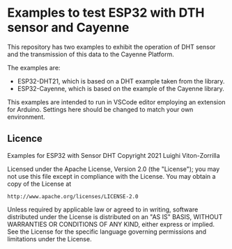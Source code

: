 # Examples to test ESP32 with DTH sensor and Cayenne

This repository has two examples to exhibit the operation of DHT sensor and the
transmission of this data to the Cayenne Platform.

The examples are:

* ESP32-DHT21, which is based on a DHT example taken from the library.
* ESP32-Cayenne, which is based on the example of the Cayenne library.

This examples are intended to run in VSCode editor employing an extension for
Arduino. Settings here should be changed to match your own environment.

## Licence

Examples for ESP32 with Sensor DHT
Copyright 2021 Luighi Viton-Zorrilla

Licensed under the Apache License, Version 2.0 (the "License");
you may not use this file except in compliance with the License.
You may obtain a copy of the License at

	http://www.apache.org/licenses/LICENSE-2.0

Unless required by applicable law or agreed to in writing, software
distributed under the License is distributed on an "AS IS" BASIS,
WITHOUT WARRANTIES OR CONDITIONS OF ANY KIND, either express or implied.
See the License for the specific language governing permissions and
limitations under the License.



